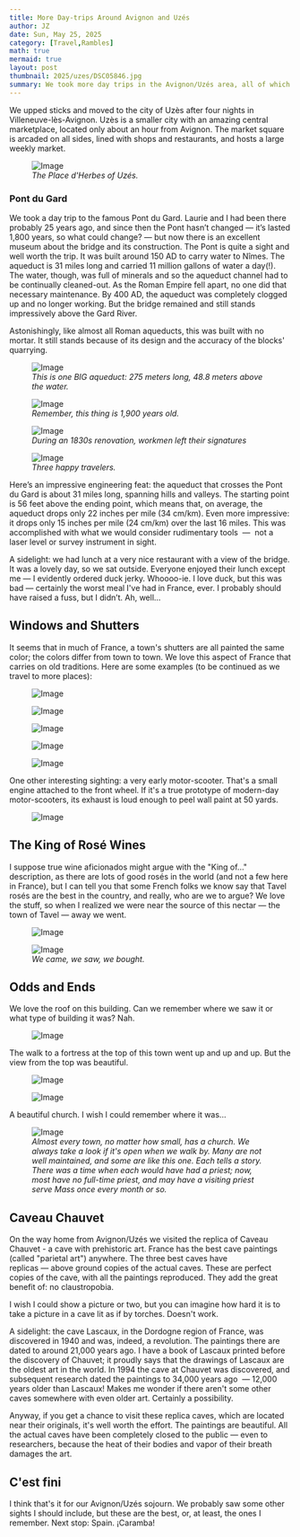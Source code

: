 ```yaml
---
title: More Day-trips Around Avignon and Uzés
author: JZ
date: Sun, May 25, 2025
category: [Travel,Rambles]
math: true
mermaid: true
layout: post
thumbnail: 2025/uzes/DSC05846.jpg
summary: We took more day trips in the Avignon/Uzés area, all of which would interesting and enjoyable. Here's a post on them.  
---  
```

We upped sticks and moved to the city of Uzès after four nights in Villeneuve-lès-Avignon. Uzès is a smaller city with an amazing central marketplace, located only about an hour from Avignon. The market square is arcaded on all sides, lined with shops and restaurants, and hosts a large weekly market.

<figure class = 'landscape' >
    <img class="narrow" src="{{ "2025/uzes/esplanade.jpg" | prepend: site.imageurl | prepend: site.baseurl  }}" alt="Image" />
    <figcaption><em>The Place d'Herbes of Uzés.</em></figcaption>
</figure>

<h3>Pont du Gard</h3>
We took a day trip to the famous Pont du Gard. Laurie and I had been there probably 25 years ago, and since then the Pont hasn’t changed&nbsp;&mdash;&nbsp;it’s lasted 1,800 years, so what could change?&nbsp;&mdash;&nbsp;but now there is an excellent museum about the bridge and its construction. The Pont is quite a sight and well worth the trip. It was built around 150 AD to carry water to Nîmes. The aqueduct is 31 miles long and carried 11 million gallons of water a day(!). The water, though, was full of minerals and so the aqueduct channel had to be continually cleaned-out. As the Roman Empire fell apart, no one did that necessary maintenance. By 400 AD, the aqueduct was completely clogged up and no longer working. But the bridge remained and still stands impressively above the Gard River.

Astonishingly, like almost all Roman aqueducts, this was built with no mortar. It still stands because of its design and the accuracy of the blocks' quarrying.

<figure class = 'landscape' >
    <img src="{{ "2025/uzes/DSC05911.jpg" | prepend: site.imageurl | prepend: site.baseurl  }}" alt="Image" />
    <figcaption><em>This is one BIG aqueduct: 275 meters long, 48.8 meters above the water.</em></figcaption>
</figure>

<figure class = 'landscape' >
    <img src="{{ "2025/uzes/DSC05901.jpg" | prepend: site.imageurl | prepend: site.baseurl  }}" alt="Image" />
    <figcaption><em>Remember, this thing is 1,900 years old.</em></figcaption>
</figure>

<figure class = 'landscape' >
    <img src="{{ "2025/uzes/DSC05899.jpg" | prepend: site.imageurl | prepend: site.baseurl  }}" alt="Image" />
    <figcaption><em>During an 1830s renovation, workmen left their signatures</em></figcaption>
</figure>

<figure class = 'landscape' >
    <img src="{{ "2025/uzes/DSC05903.jpg" | prepend: site.imageurl | prepend: site.baseurl  }}" alt="Image" />
    <figcaption><em>Three happy travelers.</em></figcaption>
</figure>
Here’s an impressive engineering feat: the aqueduct that crosses the Pont du Gard is about 31 miles long, spanning hills and valleys. The starting point is 56 feet above the ending point, which means that, on average, the aqueduct drops only 22 inches per mile (34 cm/km). Even more impressive: it drops only 15 inches per mile (24 cm/km) over the last 16 miles. This was accomplished with what we would consider rudimentary tools &nbsp;&mdash;&nbsp; not a laser level or survey instrument in sight.

A sidelight: we had lunch at a very nice restaurant with a view of the bridge. It was a lovely day, so we sat outside. Everyone enjoyed their lunch except me&nbsp;&mdash;&nbsp;I evidently ordered duck jerky. Whoooo-ie. I love duck, but this was bad&nbsp;&mdash;&nbsp;certainly the worst meal I've had in France, ever. I probably should have raised a fuss, but I didn’t. Ah, well...

<H2>Windows and Shutters</h2>
It seems that in much of France, a town's shutters are all painted the same color; the colors differ from town to town. We love this aspect of France that carries on old traditions. Here are some examples (to be continued as we travel to more places):

<figure class = 'portrait' >
    <img class="narrow" src="{{ "2025/uzes/DSC05917.jpg" | prepend: site.imageurl | prepend: site.baseurl  }}" alt="Image" />
    <figcaption><em></em></figcaption>
</figure>
<figure class = 'portrait' >
    <img  class="narrow" src="{{ "2025/uzes/DSC05918.jpg" | prepend: site.imageurl | prepend: site.baseurl  }}" alt="Image" />
    <figcaption><em></em></figcaption>
</figure>
<figure class = 'portrait' >
    <img  class="narrow" src="{{ "2025/uzes/DSC05919.jpg" | prepend: site.imageurl | prepend: site.baseurl  }}" alt="Image" />
    <figcaption><em></em></figcaption>
</figure>
<figure class = 'portrait' >
    <img  class="narrow" src="{{ "2025/uzes/DSC05920.jpg" | prepend: site.imageurl | prepend: site.baseurl  }}" alt="Image" />
    <figcaption><em></em></figcaption>
</figure>
<figure class = 'portrait' >
    <img  class="narrow" src="{{ "2025/uzes/DSC05922.jpg" | prepend: site.imageurl | prepend: site.baseurl  }}" alt="Image" />
    <figcaption><em></em></figcaption>
</figure>

One other interesting sighting: a very early motor-scooter. That's a small engine attached to the front wheel. If it's a true prototype of modern-day motor-scooters, its exhaust is loud enough to peel wall paint at 50 yards.
<figure class = 'portrait' >
    <img src="{{ "2025/uzes/DSC05923.jpg" | prepend: site.imageurl | prepend: site.baseurl  }}" alt="Image" />
    <figcaption><em></em></figcaption>
</figure>

<h2>The King of Rosé Wines</h2>
I suppose true wine aficionados might argue with the "King of..." description, as there are lots of good rosés in the world (and not a few here in France), but I can tell you that some French folks we know say that Tavel rosés are the best in the country, and really, who are we to argue? We love the stuff, so when I realized we were near the source of this nectar&nbsp;&mdash;&nbsp;the town of Tavel&nbsp;&mdash;&nbsp;away we went. 

<figure class = 'landscape' >
    <img src="{{ "2025/uzes/IMG_7542.jpg" | prepend: site.imageurl | prepend: site.baseurl  }}" alt="Image" />
    <figcaption><em></em></figcaption>
</figure>

<figure class = 'landscape' >
    <img src="{{ "2025/uzes/DSC05916.jpg" | prepend: site.imageurl | prepend: site.baseurl  }}" alt="Image" />
    <figcaption><em>We came, we saw, we bought.</em></figcaption>
</figure>

<h2>Odds and Ends</h2>
We love the roof on this building. Can we remember where we saw it or what type of building it was? Nah.
<figure class = 'landscape' >
    <img src="{{ "2025/uzes/DSC05929.jpg" | prepend: site.imageurl | prepend: site.baseurl  }}" alt="Image" />
    <figcaption><em></em></figcaption>
</figure>

The walk to a fortress at the top of this town went up and up and up. But the view from the top was beautiful.
<figure class = 'portrait' >
    <img  class="narrow" src="{{ "2025/uzes/DSC05936.jpg" | prepend: site.imageurl | prepend: site.baseurl  }}" alt="Image" />
    <figcaption><em></em></figcaption>
</figure>

<figure class = 'landscape' >
    <img  class="narrow" src="{{ "2025/uzes/DSC05945.jpg" | prepend: site.imageurl | prepend: site.baseurl  }}" alt="Image" />
    <figcaption><em></em></figcaption>
</figure>

A beautiful church. I wish I could remember where it was...
<figure class = 'portrait' >
    <img  class="narrow" src="{{ "2025/uzes/DSC05937.jpg" | prepend: site.imageurl | prepend: site.baseurl  }}" alt="Image" />
    <figcaption><em>Almost every town, no matter how small, has a church. We always take a look if it's open when we walk by. Many are not well maintained, and some are like this one. Each tells a story. There was a time when each would have had a priest; now, most have no full-time priest, and may have a visiting priest serve Mass once every month or so. </em></figcaption>
</figure>

<h2>Caveau Chauvet</h2>
On the way home from Avignon/Uzés we visited the replica of Caveau Chauvet - a cave with prehistoric art. France has the best cave paintings (called "parietal art") anywhere. The three best caves have replicas&nbsp;&mdash;&nbsp;above ground copies of the actual caves. These are perfect copies of the cave, with all the paintings reproduced. They add the great benefit of: no claustropobia.

I wish I could show a picture or two, but you can imagine how hard it is to take a picture in a cave lit as if by torches. Doesn't work.

A sidelight: the cave Lascaux, in the Dordogne region of France, was discovered in 1940 and was, indeed, a revolution. The paintings there are dated to around 21,000 years ago. I have a book of Lascaux printed before the discovery of Chauvet; it proudly says that the drawings of Lascaux are the oldest art in the world. In 1994 the cave at Chauvet was discovered, and subsequent research dated the paintings to 34,000 years ago &nbsp;&mdash;&nbsp;12,000 years older than Lascaux! Makes me wonder if there aren't some other caves somewhere with even older art. Certainly a possibility.

Anyway, if you get a chance to visit these replica caves, which are located near their originals, it's well worth the effort. The paintings are beautiful. All the actual caves have been completely closed to the public&nbsp;&mdash;&nbsp;even to researchers, because the heat of their bodies and vapor of their breath damages the art.

<h2>C'est fini</h2>
I think that's it for our Avignon/Uzés sojourn. We probably saw some other sights I should include, but these are the best, or, at least, the ones I remember. Next stop: Spain. ¡Caramba!